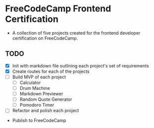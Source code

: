 # FreeCodeCamp Frontend Certification
- A collection of five projects created for the frontend developer certification on FreeCodeCamp.


## TODO
- [x] Init with markdown file outlining each project's set of requirements
- [x] Create routes for each of the projects
- [ ] Build MVP of each project
  - [ ] Calculator
  - [ ] Drum Machine
  - [ ] Markdown Previewer
  - [ ] Random Quote Generator
  - [ ] Pomodoro Timer
- [ ] Refactor and polish each project
- Publish to FreeCodeCamp
